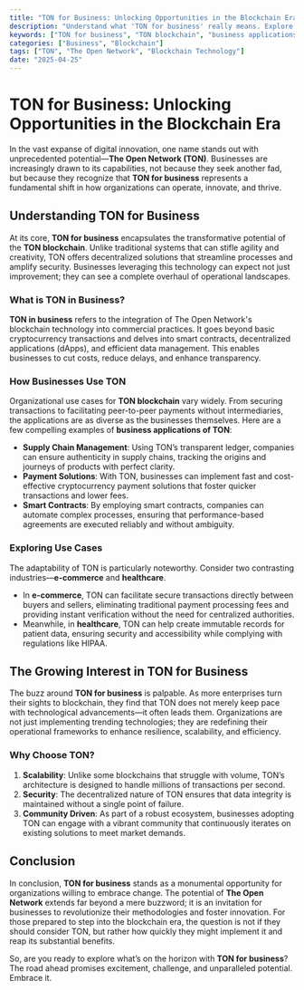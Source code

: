 ```yaml
---
title: "TON for Business: Unlocking Opportunities in the Blockchain Era"
description: "Understand what 'TON for business' really means. Explore its core concepts, use cases, and why organizations are paying attention to The Open Network (TON) for transforming business operations."
keywords: ["TON for business", "TON blockchain", "business applications TON", "TON overview"]
categories: ["Business", "Blockchain"]
tags: ["TON", "The Open Network", "Blockchain Technology"]
date: "2025-04-25"
---
```


# TON for Business: Unlocking Opportunities in the Blockchain Era

In the vast expanse of digital innovation, one name stands out with unprecedented potential—**The Open Network (TON)**. Businesses are increasingly drawn to its capabilities, not because they seek another fad, but because they recognize that **TON for business** represents a fundamental shift in how organizations can operate, innovate, and thrive.

## Understanding TON for Business

At its core, **TON for business** encapsulates the transformative potential of the **TON blockchain**. Unlike traditional systems that can stifle agility and creativity, TON offers decentralized solutions that streamline processes and amplify security. Businesses leveraging this technology can expect not just improvement; they can see a complete overhaul of operational landscapes.

### What is TON in Business?

**TON in business** refers to the integration of The Open Network's blockchain technology into commercial practices. It goes beyond basic cryptocurrency transactions and delves into smart contracts, decentralized applications (dApps), and efficient data management. This enables businesses to cut costs, reduce delays, and enhance transparency.

### How Businesses Use TON

Organizational use cases for **TON blockchain** vary widely. From securing transactions to facilitating peer-to-peer payments without intermediaries, the applications are as diverse as the businesses themselves. Here are a few compelling examples of **business applications of TON**:

- **Supply Chain Management**: Using TON’s transparent ledger, companies can ensure authenticity in supply chains, tracking the origins and journeys of products with perfect clarity.
- **Payment Solutions**: With TON, businesses can implement fast and cost-effective cryptocurrency payment solutions that foster quicker transactions and lower fees.
- **Smart Contracts**: By employing smart contracts, companies can automate complex processes, ensuring that performance-based agreements are executed reliably and without ambiguity.

### Exploring Use Cases

The adaptability of TON is particularly noteworthy. Consider two contrasting industries—**e-commerce** and **healthcare**. 

- In **e-commerce**, TON can facilitate secure transactions directly between buyers and sellers, eliminating traditional payment processing fees and providing instant verification without the need for centralized authorities.
- Meanwhile, in **healthcare**, TON can help create immutable records for patient data, ensuring security and accessibility while complying with regulations like HIPAA.

## The Growing Interest in TON for Business

The buzz around **TON for business** is palpable. As more enterprises turn their sights to blockchain, they find that TON does not merely keep pace with technological advancements—it often leads them. Organizations are not just implementing trending technologies; they are redefining their operational frameworks to enhance resilience, scalability, and efficiency.

### Why Choose TON?

1. **Scalability**: Unlike some blockchains that struggle with volume, TON’s architecture is designed to handle millions of transactions per second.
2. **Security**: The decentralized nature of TON ensures that data integrity is maintained without a single point of failure.
3. **Community Driven**: As part of a robust ecosystem, businesses adopting TON can engage with a vibrant community that continuously iterates on existing solutions to meet market demands.

## Conclusion

In conclusion, **TON for business** stands as a monumental opportunity for organizations willing to embrace change. The potential of **The Open Network** extends far beyond a mere buzzword; it is an invitation for businesses to revolutionize their methodologies and foster innovation. For those prepared to step into the blockchain era, the question is not if they should consider TON, but rather how quickly they might implement it and reap its substantial benefits.

So, are you ready to explore what’s on the horizon with **TON for business**? The road ahead promises excitement, challenge, and unparalleled potential. Embrace it.